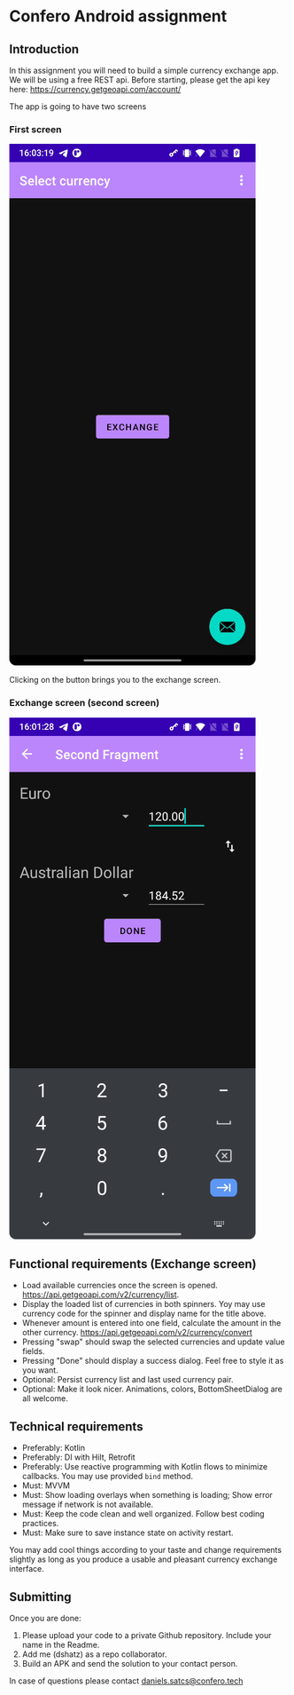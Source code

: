 # Confero Android assignment

## Introduction
In this assignment you will need to build a simple currency exchange app.
We will be using a free REST api. Before starting, please get the api key here: https://currency.getgeoapi.com/account/

The app is going to have two screens
### First screen

![alt text](first.png "First screen")

Clicking on the button brings you to the exchange screen.

### Exchange screen (second screen)

![alt text](exhange.png "Exchange")

## Functional requirements (Exchange screen)
 - Load available currencies once the screen is opened. https://api.getgeoapi.com/v2/currency/list.
 - Display the loaded list of currencies in both spinners. Yoy may use currency code for the spinner and display name for the title above.
 - Whenever amount is entered into one field, calculate the amount in the other currency. https://api.getgeoapi.com/v2/currency/convert
 - Pressing "swap" should swap the selected currencies and update value fields.
 - Pressing "Done" should display a success dialog. Feel free to style it as you want.
 - Optional: Persist currency list and last used currency pair.
 - Optional: Make it look nicer. Animations, colors, BottomSheetDialog are all welcome.

## Technical requirements
 - Preferably: Kotlin
 - Preferably: DI with Hilt, Retrofit
 - Preferably: Use reactive programming with Kotlin flows to minimize callbacks. You may use provided `bind` method.
 - Must: MVVM
 - Must: Show loading overlays when something is loading; Show error message if network is not available.
 - Must: Keep the code clean and well organized. Follow best coding practices.
 - Must: Make sure to save instance state on activity restart.

You may add cool things according to your taste and change requirements slightly as long as you produce a usable and pleasant currency exchange interface. 

## Submitting
Once you are done:

1. Please upload your code to a private Github repository. Include your name in the Readme. 
2. Add me (dshatz) as a repo collaborator.
3. Build an APK and send the solution to your contact person.

In case of questions please contact daniels.satcs@confero.tech